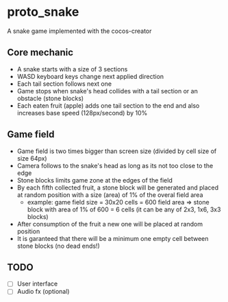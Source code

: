 # proto_snake

A snake game implemented with the cocos-creator

## Core mechanic

- A snake starts with a size of 3 sections
- WASD keyboard keys change next applied direction
- Each tail section follows next one
- Game stops when snake's head collides with a tail section or an obstacle (stone blocks)
- Each eaten fruit (apple) adds one tail section to the end and also increases base speed (128px/second) by 10%

## Game field

-  Game field is two times bigger than screen size (divided by cell size of size 64px)
-  Camera follows to the snake's head as long as its not too close to the edge
-  Stone blocks limits game zone at the edges of the field
-  By each fifth collected fruit, a stone block will be generated and placed at random position with a size (area) of 1% of the overal field area
      - example: game field size = 30x20 cells = 600 field area => stone block with area of 1% of 600 = 6 cells (it can be any of 2x3, 1x6, 3x3 blocks)
-  After consumption of the fruit a new one will be placed at random position
-  It is garanteed that there will be a minimum one empty cell between stone blocks (no dead ends!)

## TODO

- [ ] User interface
- [ ] Audio fx (optional)
